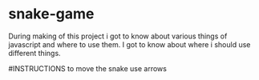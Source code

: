 # snake-game
During making of this project i got to know about various things of javascript and where to use them.
I got to know about where i should use different things.

#INSTRUCTIONS
to move the snake use arrows
